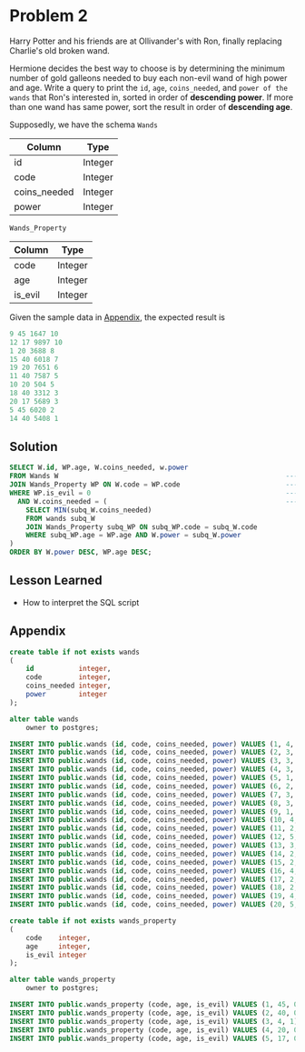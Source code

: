 # Problem 2

Harry Potter and his friends are at Ollivander's with Ron, finally replacing Charlie's old broken wand.

Hermione decides the best way to choose is by determining the minimum number of gold galleons needed to buy each non-evil wand of high power and age. Write a query to print the ``id``, ``age``, ``coins_needed``, and ``power of the wands`` that Ron's interested in, sorted in order of **descending power**. If more than one wand has same power, sort the result in order of **descending age**.

Supposedly, we have the schema ``Wands``

| Column       | Type    |
| ------------ | ------- |
| id           | Integer |
| code         | Integer |
| coins_needed | Integer |
| power        | Integer |

``Wands_Property``

| Column  | Type    |
| ------- | ------- |
| code    | Integer |
| age     | Integer |
| is_evil | Integer |

Given the sample data in [Appendix](#appendix), the expected result is

```sql
9 45 1647 10
12 17 9897 10
1 20 3688 8
15 40 6018 7
19 20 7651 6
11 40 7587 5
10 20 504 5
18 40 3312 3
20 17 5689 3
5 45 6020 2
14 40 5408 1
```

## Solution

```sql
SELECT W.id, WP.age, W.coins_needed, w.power
FROM Wands W                                                        --- for each record in the table of Wands
JOIN Wands_Property WP ON W.code = WP.code                          ---     take the corresponding record in the table of Wands_Property into account
WHERE WP.is_evil = 0                                                ---     the sum-up record must satisfy: is-not-evil
  AND W.coins_needed = (                                            ---         AND coins_needed of the current record is MIN -> MIN of what?
    SELECT MIN(subq_W.coins_needed)
    FROM wands subq_W
    JOIN Wands_Property subq_WP ON subq_WP.code = subq_W.code
    WHERE subq_WP.age = WP.age AND W.power = subq_W.power
)
ORDER BY W.power DESC, WP.age DESC;
```

## Lesson Learned

* How to interpret the SQL script

## Appendix

```sql
create table if not exists wands
(
    id           integer,
    code         integer,
    coins_needed integer,
    power        integer
);

alter table wands
    owner to postgres;

INSERT INTO public.wands (id, code, coins_needed, power) VALUES (1, 4, 3688, 8);
INSERT INTO public.wands (id, code, coins_needed, power) VALUES (2, 3, 9365, 3);
INSERT INTO public.wands (id, code, coins_needed, power) VALUES (3, 3, 7187, 10);
INSERT INTO public.wands (id, code, coins_needed, power) VALUES (4, 3, 734, 8);
INSERT INTO public.wands (id, code, coins_needed, power) VALUES (5, 1, 6020, 2);
INSERT INTO public.wands (id, code, coins_needed, power) VALUES (6, 2, 6773, 7);
INSERT INTO public.wands (id, code, coins_needed, power) VALUES (7, 3, 9873, 9);
INSERT INTO public.wands (id, code, coins_needed, power) VALUES (8, 3, 7721, 7);
INSERT INTO public.wands (id, code, coins_needed, power) VALUES (9, 1, 1647, 10);
INSERT INTO public.wands (id, code, coins_needed, power) VALUES (10, 4, 504, 5);
INSERT INTO public.wands (id, code, coins_needed, power) VALUES (11, 2, 7587, 5);
INSERT INTO public.wands (id, code, coins_needed, power) VALUES (12, 5, 9897, 10);
INSERT INTO public.wands (id, code, coins_needed, power) VALUES (13, 3, 4651, 8);
INSERT INTO public.wands (id, code, coins_needed, power) VALUES (14, 2, 5408, 1);
INSERT INTO public.wands (id, code, coins_needed, power) VALUES (15, 2, 6018, 7);
INSERT INTO public.wands (id, code, coins_needed, power) VALUES (16, 4, 7710, 5);
INSERT INTO public.wands (id, code, coins_needed, power) VALUES (17, 2, 8798, 7);
INSERT INTO public.wands (id, code, coins_needed, power) VALUES (18, 2, 3312, 3);
INSERT INTO public.wands (id, code, coins_needed, power) VALUES (19, 4, 7651, 6);
INSERT INTO public.wands (id, code, coins_needed, power) VALUES (20, 5, 5689, 3);

create table if not exists wands_property
(
    code    integer,
    age     integer,
    is_evil integer
);

alter table wands_property
    owner to postgres;

INSERT INTO public.wands_property (code, age, is_evil) VALUES (1, 45, 0);
INSERT INTO public.wands_property (code, age, is_evil) VALUES (2, 40, 0);
INSERT INTO public.wands_property (code, age, is_evil) VALUES (3, 4, 1);
INSERT INTO public.wands_property (code, age, is_evil) VALUES (4, 20, 0);
INSERT INTO public.wands_property (code, age, is_evil) VALUES (5, 17, 0);
```
